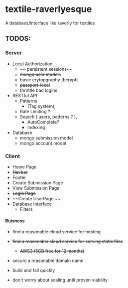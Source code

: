 # textile-raverlyesque

A databaes/interface like raverly for textiles


## TODOS:

### Server
* Local Authorization
    * ~~ persistent sessions~~
    * ~~mongo user models~~
    * ~~basic crytopgraphy (bcrypt)~~
    * ~~passport-local~~
    * throttle bad logins
* RESTful API
    * Patterns
      * (Tag system);
    * Rate Limiting ?
    * Search ( users, patterns ? ), 
      *   AutoComplete?
      *   Indexing
* Database
    * mongo submission model
    * mongo account model

### Client
* Home Page
* ~~Navbar~~
* Footer
* Create Submission Page
* View Submission Page
* ~~Login Page~~
* ~~Create UserPage ~~
* Database Interface
    * Filters

#### Buisness 
* ~~find a reasonable cloud service for hosting~~
* ~~find a reasonable cloud service for serving static files~~
    * ~~AWS3 (5GB free for 12 months)~~
* secure a reasonable domain name 

* build and fail quickly
* don't worry about scaling until proven viability